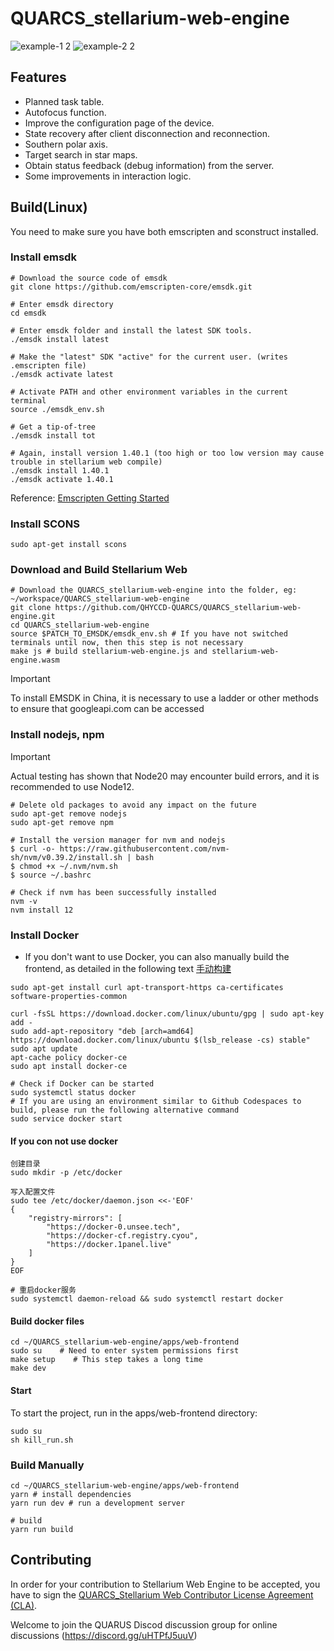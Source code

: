 # QUARCS_stellarium-web-engine

![example-1 2](https://github.com/QHYCCD-QUARCS/QUARCS_stellarium-web-engine/assets/158538628/1fdb2fc3-7b6b-42fb-ba9e-bc4cf6f613a1)
![example-2 2](https://github.com/QHYCCD-QUARCS/QUARCS_stellarium-web-engine/assets/158538628/7ad24990-f259-4396-bb94-e56f6f94abc3)

## Features

- Planned task table.
- Autofocus function.
- Improve the configuration page of the device.
- State recovery after client disconnection and reconnection.
- Southern polar axis.
- Target search in star maps.
- Obtain status feedback (debug information) from the server.
- Some improvements in interaction logic.

## Build(Linux)

You need to make sure you have both emscripten and sconstruct installed.

### Install emsdk

```shell
# Download the source code of emsdk
git clone https://github.com/emscripten-core/emsdk.git

# Enter emsdk directory
cd emsdk
        
# Enter emsdk folder and install the latest SDK tools.
./emsdk install latest
        
# Make the "latest" SDK "active" for the current user. (writes .emscripten file)
./emsdk activate latest
        
# Activate PATH and other environment variables in the current terminal
source ./emsdk_env.sh
        
# Get a tip-of-tree
./emsdk install tot
        
# Again, install version 1.40.1 (too high or too low version may cause trouble in stellarium web compile)
./emsdk install 1.40.1
./emsdk activate 1.40.1
```

Reference: [Emscripten Getting Started](https://emscripten.org/docs/getting_started/downloads.html#)

### Install SCONS

```shell
sudo apt-get install scons
```

### Download and Build Stellarium Web

```shell
# Download the QUARCS_stellarium-web-engine into the folder, eg: ~/workspace/QUARCS_stellarium-web-engine
git clone https://github.com/QHYCCD-QUARCS/QUARCS_stellarium-web-engine.git
cd QUARCS_stellarium-web-engine
source $PATCH_TO_EMSDK/emsdk_env.sh # If you have not switched terminals until now, then this step is not necessary
make js # build stellarium-web-engine.js and stellarium-web-engine.wasm
```

> [!IMPORTANT]
> To install EMSDK in China, it is necessary to use a ladder or other methods to ensure that googleapi.com can be accessed

### Install nodejs, npm

> [!IMPORTANT]
> Actual testing has shown that Node20 may encounter build errors, and it is recommended to use Node12.

```shell
# Delete old packages to avoid any impact on the future
sudo apt-get remove nodejs
sudo apt-get remove npm

# Install the version manager for nvm and nodejs
$ curl -o- https://raw.githubusercontent.com/nvm-sh/nvm/v0.39.2/install.sh | bash
$ chmod +x ~/.nvm/nvm.sh
$ source ~/.bashrc

# Check if nvm has been successfully installed
nvm -v
nvm install 12
```

### Install Docker

- If you don't want to use Docker, you can also manually build the frontend, as detailed in the following text [手动构建](#build-manually)

```shell
sudo apt-get install curl apt-transport-https ca-certificates software-properties-common
        
curl -fsSL https://download.docker.com/linux/ubuntu/gpg | sudo apt-key add -
sudo add-apt-repository "deb [arch=amd64] https://download.docker.com/linux/ubuntu $(lsb_release -cs) stable"
sudo apt update
apt-cache policy docker-ce
sudo apt install docker-ce
        
# Check if Docker can be started
sudo systemctl status docker
# If you are using an environment similar to Github Codespaces to build, please run the following alternative command
sudo service docker start
```

#### If you con not use docker
```shell
创建目录
sudo mkdir -p /etc/docker

写入配置文件
sudo tee /etc/docker/daemon.json <<-'EOF'
{
    "registry-mirrors": [
    	"https://docker-0.unsee.tech",
        "https://docker-cf.registry.cyou",
        "https://docker.1panel.live"
    ]
}
EOF

# 重启docker服务
sudo systemctl daemon-reload && sudo systemctl restart docker
```

#### Build docker files

```shell
cd ~/QUARCS_stellarium-web-engine/apps/web-frontend
sudo su    # Need to enter system permissions first
make setup    # This step takes a long time
make dev
```

#### Start

To start the project, run in the apps/web-frontend directory:

```shell
sudo su
sh kill_run.sh
```

### Build Manually

```shell
cd ~/QUARCS_stellarium-web-engine/apps/web-frontend
yarn # install dependencies
yarn run dev # run a development server

# build
yarn run build
```

## Contributing

In order for your contribution to Stellarium Web Engine to be accepted, you have to sign the
[QUARCS_Stellarium Web Contributor License Agreement (CLA)](doc/cla/sign-cla.md).

Welcome to join the QUARUS Discod discussion group for online discussions (<https://discord.gg/uHTPfJ5uuV>)
